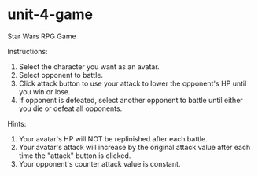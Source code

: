 # unit-4-game
Star Wars RPG Game

Instructions:

1. Select the character you want as an avatar.
2. Select opponent to battle.
3. Click attack button to use your attack to lower the opponent's HP until you win    or lose.
4. If opponent is defeated, select another opponent to battle until either you
   die or defeat all opponents.

Hints:
1. Your avatar's HP will NOT be replinished after each battle.
2. Your avatar's attack will increase by the original attack value after each time    the "attack" button is clicked.
3. Your opponent's counter attack value is constant.